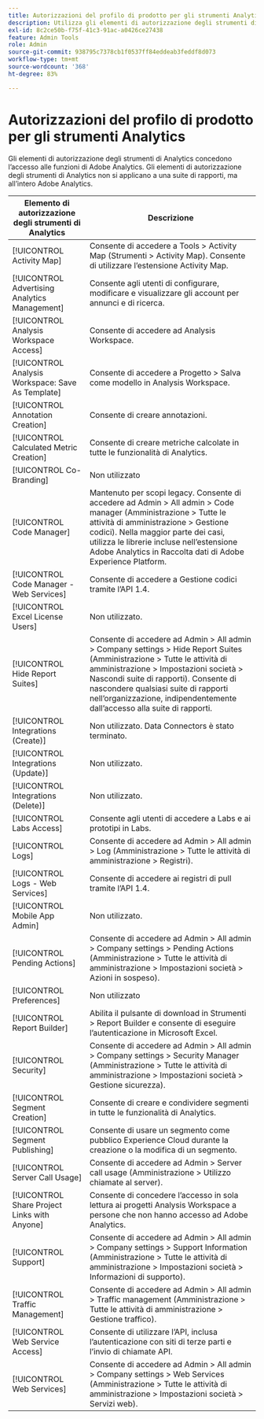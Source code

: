 ```yaml
---
title: Autorizzazioni del profilo di prodotto per gli strumenti Analytics
description: Utilizza gli elementi di autorizzazione degli strumenti di Analytics per concedere l’accesso alle funzioni di Adobe Analytics.
exl-id: 8c2ce50b-f75f-41c3-91ac-a0426ce27438
feature: Admin Tools
role: Admin
source-git-commit: 938795c7378cb1f0537ff84eddeab3feddf8d073
workflow-type: tm+mt
source-wordcount: '368'
ht-degree: 83%

---
```


# Autorizzazioni del profilo di prodotto per gli strumenti Analytics

Gli elementi di autorizzazione degli strumenti di Analytics concedono l’accesso alle funzioni di Adobe Analytics. Gli elementi di autorizzazione degli strumenti di Analytics non si applicano a una suite di rapporti, ma all’intero Adobe Analytics.

| Elemento di autorizzazione degli strumenti di Analytics | Descrizione |
|----|----|
| [!UICONTROL Activity Map] | Consente di accedere a Tools > Activity Map (Strumenti > Activity Map). Consente di utilizzare l’estensione Activity Map. |
| [!UICONTROL Advertising Analytics Management] | Consente agli utenti di configurare, modificare e visualizzare gli account per annunci e di ricerca. |
| [!UICONTROL Analysis Workspace Access] | Consente di accedere ad Analysis Workspace. |
| [!UICONTROL Analysis Workspace: Save As Template] | Consente di accedere a Progetto > Salva come modello in Analysis Workspace. |
| [!UICONTROL Annotation Creation] | Consente di creare annotazioni. |
| [!UICONTROL Calculated Metric Creation] | Consente di creare metriche calcolate in tutte le funzionalità di Analytics. |
| [!UICONTROL Co-Branding] | Non utilizzato |
| [!UICONTROL Code Manager] | Mantenuto per scopi legacy. Consente di accedere ad Admin > All admin > Code manager (Amministrazione > Tutte le attività di amministrazione > Gestione codici). Nella maggior parte dei casi, utilizza le librerie incluse nell’estensione Adobe Analytics in Raccolta dati di Adobe Experience Platform. |
| [!UICONTROL Code Manager - Web Services] | Consente di accedere a Gestione codici tramite l’API 1.4. |
| [!UICONTROL Excel License Users] | Non utilizzato. |
| [!UICONTROL Hide Report Suites] | Consente di accedere ad Admin > All admin > Company settings > Hide Report Suites (Amministrazione > Tutte le attività di amministrazione > Impostazioni società > Nascondi suite di rapporti). Consente di nascondere qualsiasi suite di rapporti nell’organizzazione, indipendentemente dall’accesso alla suite di rapporti. |
| [!UICONTROL Integrations (Create)] | Non utilizzato. Data Connectors è stato terminato. |
| [!UICONTROL Integrations (Update)] | Non utilizzato. |
| [!UICONTROL Integrations (Delete)] | Non utilizzato. |
| [!UICONTROL Labs Access] | Consente agli utenti di accedere a Labs e ai prototipi in Labs. |
| [!UICONTROL Logs] | Consente di accedere ad Admin > All admin > Log (Amministrazione > Tutte le attività di amministrazione > Registri). |
| [!UICONTROL Logs - Web Services] | Consente di accedere ai registri di pull tramite l’API 1.4. |
| [!UICONTROL Mobile App Admin] | Non utilizzato. |
| [!UICONTROL Pending Actions] | Consente di accedere ad Admin > All admin > Company settings > Pending Actions (Amministrazione > Tutte le attività di amministrazione > Impostazioni società > Azioni in sospeso). |
| [!UICONTROL Preferences] | Non utilizzato |
| [!UICONTROL Report Builder] | Abilita il pulsante di download in Strumenti > Report Builder e consente di eseguire l’autenticazione in Microsoft Excel. |
| [!UICONTROL Security] | Consente di accedere ad Admin > All admin > Company settings > Security Manager (Amministrazione > Tutte le attività di amministrazione > Impostazioni società > Gestione sicurezza). |
| [!UICONTROL Segment Creation] | Consente di creare e condividere segmenti in tutte le funzionalità di Analytics. |
| [!UICONTROL Segment Publishing] | Consente di usare un segmento come pubblico Experience Cloud durante la creazione o la modifica di un segmento. |
| [!UICONTROL Server Call Usage] | Consente di accedere ad Admin > Server call usage (Amministrazione > Utilizzo chiamate al server). |
| [!UICONTROL Share Project Links with Anyone] | Consente di concedere l’accesso in sola lettura ai progetti Analysis Workspace a persone che non hanno accesso ad Adobe Analytics. |
| [!UICONTROL Support] | Consente di accedere ad Admin > All admin > Company settings > Support Information (Amministrazione > Tutte le attività di amministrazione > Impostazioni società > Informazioni di supporto). |
| [!UICONTROL Traffic Management] | Consente di accedere ad Admin > All admin > Traffic management (Amministrazione > Tutte le attività di amministrazione > Gestione traffico). |
| [!UICONTROL Web Service Access] | Consente di utilizzare l’API, inclusa l’autenticazione con siti di terze parti e l’invio di chiamate API. |
| [!UICONTROL Web Services] | Consente di accedere ad Admin > All admin > Company settings > Web Services (Amministrazione > Tutte le attività di amministrazione > Impostazioni società > Servizi web). |